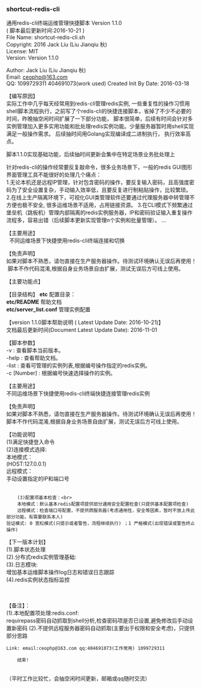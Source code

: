 ### shortcut-redis-cli ###

 通用redis-cli终端运维管理快捷脚本 Version 1.1.0<br>
 ( 脚本最后更新时间:2016-10-21 )<br>
 File Name:    shortcut-redis-cli.sh <br>
 Copyright:    2016 Jack Liu (Liu Jianqiu 秋)<br>
 License:      MIT<br>
 Version:      Version 1.1.0<br>
 
 Author: Jack Liu (Liu Jianqiu 秋)<br>
 Email: ceophp@163.com<br>
 QQ: 1099729311 404691073(work used)
 Created Init By Date: 2016-03-18<br>

【编写原因】<br>
实际工作中几乎每天经常用到redis-cli管理redis实例, 一些重复性的操作习惯用shell脚本流程执行，之前写了个redis-cli的快捷连接脚本，省掉了不少不必要的时间，昨晚抽空闲时间扩展了一下部分功能， 脚本很简单，后续有时间会针对多实例管理加入更多实用功能和批处理redis实例功能。少量服务器暂时用shell实现满足一般操作需求。
后续抽时间用Golang实现编译成二进制执行， 执行效率高点。

脚本1.1.0实现基础功能，后续抽时间更新会集中在特定场景业务批处理上


针对redis-cli的操作经常要反复敲命令，很多业务场景下，一般的redis GUI图形界面管理工具不能很好的处理几个痛点：<br>
1.无论本机还是远程IP管理，针对包含密码的操作，要反复输入密码，且高强度密码为了安全设置复杂，手动输入效率低，且要反复进行制粘贴操作，比较繁琐。
2.在线上生产隔离环境下，可视化GUI类管理软件还要通过代理服务器中转管理不方便也极不安全, 很多运维场景不适用，占用链接资源。
3.在CLI模式下频繁通过堡垒机（跳板机）管理内部隔离的redis实例服务器，IP和密码验证输入重复操作流程多，容易出错（后续脚本更新实现管理n个实例和批量管理）。
...

【主要用途】<br>
   不同运维场景下快捷使用redis-cli终端连接和切换

【免责声明】<br>
 如果对脚本不熟悉，请勿直接在生产服务器操作。待测试环境确认无误后再使用！<br>
 脚本不作代码混淆,根据自身业务场景自由扩展，测试无误后方可线上使用。<br>

【主要功能点】<br>


【目录结构】
<b>etc</b> 配置目录：<br>
<b>etc/README</b> 帮助文档<br>
<b>etc/server_list.conf</b> 管理实例配置<br>


【version 1.1.0脚本帮助说明 ( Latest Update Date: 2016-10-21)】<br>
 文档最后更新时间(Document Latest Update Date): 2016-11-01<br />

【脚本参数】<br />
-v      	: 查看脚本当前版本。<br />
-help   	: 查看帮助文档。<br />
-list   	: 查看可管理的实例列表,根据编号操作指定的redis实例。<br>
-c [Number]	: 根据编号快速选择操作的实例。<br />

        
【主要用途】<br>
        不同运维场景下快捷使用redis-cli终端快捷连接管理redis实例<br>

 【免责声明】<br>
        如果对脚本不熟悉，请勿直接在生产服务器操作。待测试环境确认无误后再使用！<br>
        脚本不作代码混淆,根据自身业务场景自由扩展，测试无误后方可线上使用。<br>

 【功能说明】<br>
        (1)满足快捷登入命令<br>
        (2)连接模式选择:<br>
        本地模式：<br>
        (HOST:127.0.0.1) <br>
        远程模式：<br>
        手动设置指定的IP和端口号<br /><br>

        (3)配置项基本检查：<br>
        本地模式：默认基本redis配置项提供部分通用安全配置检查(只提供基本配置项检查)
        远程模式：检查端口号配置，不提供跨服务器(考虑通用性，安全等因素，暂时不放上传此部分功能，有需要联系本人)
	验证模式: 0 宽松模式(只提示或者警告，流程继续执行) ；1 严格模式(出现错误或警告终止操作) 



 【下一版本计划】<br>
        (1).脚本状态处理<br>
        (2).分布式redis实例管理基础:<br>
        (3).日志模块:<br>
        	增加基本运维脚本操作log日志和错误日志跟踪<br>
	(4).redis实例状态指标监控<br><br><br>
 
 
 【备注】：<br />
        (1).本地配置项处理:redis.conf: <br>
        requirepass密码自动抓取到shell分析,检查密码项是否已设置,避免修改后手动设置新密码
        (2).不提供远程服务器密码自动抓取(主要出于权限和安全考虑)，只提供部分思路<br>
	
	Link: email:ceophp@163.com qq:404691073(工作常用) 1099729311 

        结束!


<br>
（平时工作比较忙，会抽空闲时间更新，邮箱或qq随时交流）<br>


